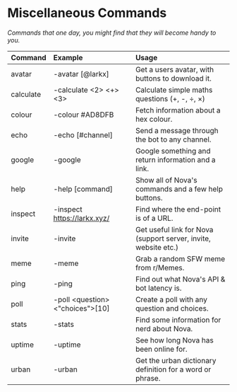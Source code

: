 # Miscellaneous Commands
*Commands that one day, you might find that they will become handy to you.*

| Command | Example | Usage |
| :--- | :--- | :--- |
| avatar | -avatar [@larkx] | Get a users avatar, with buttons to download it.
| calculate | -calculate <2> <+> <3> | Calculate simple maths questions (+, -, ÷, ×)
| colour | -colour #AD8DFB | Fetch information about a hex colour.
| echo | -echo [#channel] <message> | Send a message through the bot to any channel.
| google | -google <nova docs> | Google something and return information and a link.
| help | -help [command] | Show all of Nova's commands and a few help buttons.
| inspect | -inspect <https://larkx.xyz/> | Find where the end-point is of a URL.
| invite | -invite | Get useful link for Nova (support server, invite, website etc.)
| meme | -meme | Grab a random SFW meme from r/Memes.
| ping | -ping | Find out what Nova's API & bot latency is.
| poll | -poll \<question> <"choices">[10] | Create a poll with any question and choices.
| stats | -stats | Find some information for nerd about Nova.
| uptime | -uptime | See how long Nova has been online for.
| urban | -urban <nova bot> | Get the urban dictionary definition for a word or phrase.
